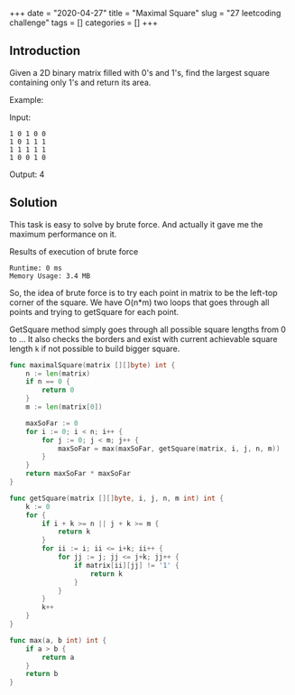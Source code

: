 +++
date = "2020-04-27"
title = "Maximal Square"
slug = "27 leetcoding challenge"
tags = []
categories = []
+++

## Introduction

Given a 2D binary matrix filled with 0's and 1's, find the largest square containing only 1's and return its area.

Example:

Input:
```
1 0 1 0 0
1 0 1 1 1
1 1 1 1 1
1 0 0 1 0
```
Output: 4


## Solution

This task is easy to solve by brute force. And actually it gave me the maximum performance on it.

Results of execution of brute force
```
Runtime: 0 ms
Memory Usage: 3.4 MB
```

So, the idea of brute force is to try each point in matrix to be the left-top corner of the square.
We have O(n*m) two loops that goes through all points and trying to getSquare for each point.

GetSquare method simply goes through all possible square lengths from 0 to ...
It also checks the borders and exist with current achievable square length `k` if not possible to build bigger square.


``` go
func maximalSquare(matrix [][]byte) int {
    n := len(matrix)
    if n == 0 {
        return 0
    }
    m := len(matrix[0])

    maxSoFar := 0
    for i := 0; i < n; i++ {
        for j := 0; j < m; j++ {
            maxSoFar = max(maxSoFar, getSquare(matrix, i, j, n, m))
        }
    }
    return maxSoFar * maxSoFar
}

func getSquare(matrix [][]byte, i, j, n, m int) int {
    k := 0
    for {
        if i + k >= n || j + k >= m {
            return k
        }
        for ii := i; ii <= i+k; ii++ {
            for jj := j; jj <= j+k; jj++ {
                if matrix[ii][jj] != '1' {
                    return k
                }
            }
        }
        k++
    }
}

func max(a, b int) int {
    if a > b {
        return a
    }
    return b
}
```
